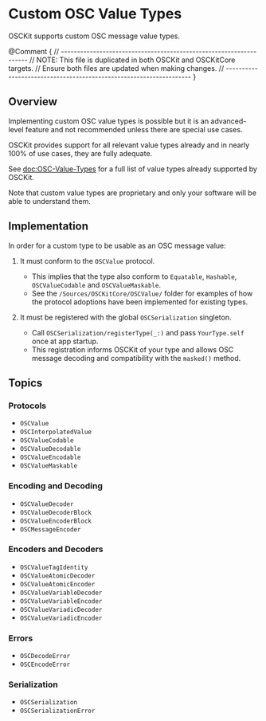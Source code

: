 # Custom OSC Value Types

OSCKit supports custom OSC message value types.

@Comment {
    // -------------------------------------------------------------------
    // NOTE: This file is duplicated in both OSCKit and OSCKitCore targets.
    //         Ensure both files are updated when making changes.
    // -------------------------------------------------------------------
}

## Overview

Implementing custom OSC value types is possible but it is an advanced-level feature and not recommended unless there are special use cases.

OSCKit provides support for all relevant value types already and in nearly 100% of use cases, they are fully adequate.

See <doc:OSC-Value-Types> for a full list of value types already supported by OSCKit.

Note that custom value types are proprietary and only your software will be able to understand them.

## Implementation

In order for a custom type to be usable as an OSC message value:

1. It must conform to the ``OSCValue`` protocol.

   - This implies that the type also conform to `Equatable`, `Hashable`, ``OSCValueCodable`` and ``OSCValueMaskable``.
   - See the `/Sources/OSCKitCore/OSCValue/` folder for examples of how the protocol adoptions have been implemented for existing types.

2. It must be registered with the global ``OSCSerialization`` singleton.

   - Call ``OSCSerialization/registerType(_:)`` and pass `YourType.self` once at app startup.
   - This registration informs OSCKit of your type and allows OSC message decoding and compatibility with the `masked()` method.

## Topics

### Protocols

- ``OSCValue``
- ``OSCInterpolatedValue``
- ``OSCValueCodable``
- ``OSCValueDecodable``
- ``OSCValueEncodable``
- ``OSCValueMaskable``

### Encoding and Decoding

- ``OSCValueDecoder``
- ``OSCValueDecoderBlock``
- ``OSCValueEncoderBlock``
- ``OSCMessageEncoder``

### Encoders and Decoders

- ``OSCValueTagIdentity``
- ``OSCValueAtomicDecoder``
- ``OSCValueAtomicEncoder``
- ``OSCValueVariableDecoder``
- ``OSCValueVariableEncoder``
- ``OSCValueVariadicDecoder``
- ``OSCValueVariadicEncoder``

### Errors

- ``OSCDecodeError``
- ``OSCEncodeError``

### Serialization

- ``OSCSerialization``
- ``OSCSerializationError``
